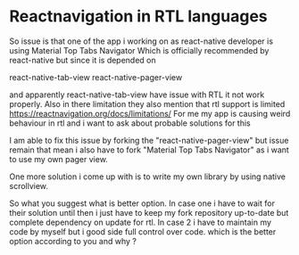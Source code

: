 
# Reactnavigation in RTL languages

So issue is that one of the app i working on as react-native developer is using
Material Top Tabs Navigator
Which is officially recommended by react-native but since it is depended on

react-native-tab-view
react-native-pager-view

and apparently react-native-tab-view have issue with RTL it not work properly.
Also in there limitation they also mention that rtl support is limited
https://reactnavigation.org/docs/limitations/
For me my app is causing weird behaviour in rtl and i want to ask about probable solutions for this

I am able to fix this issue by forking the "react-native-pager-view" but issue remain that mean i also have to fork  "Material Top Tabs Navigator" as i want to use my own pager view.

One more solution i come up with is to write my own library by using native scrollview.


So what you suggest what is better option. In case one i have to wait for their solution until then i just have to keep my fork repository up-to-date but complete dependency on update for rtl.
In case 2 i have to maintain my code by myself but i good side full control over code.
which is the better option according to you and why ?

        